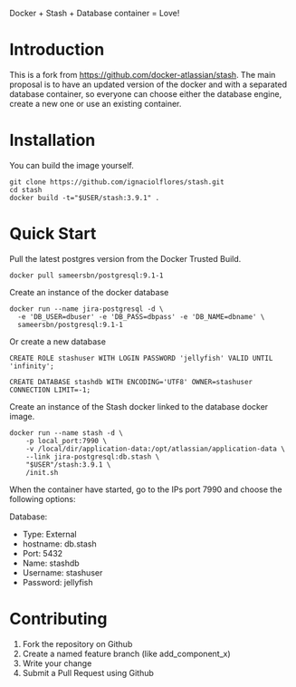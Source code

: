 Docker + Stash + Database container = Love!

# Introduction

This is a fork from https://github.com/docker-atlassian/stash. The main proposal is to have an updated version of the docker and with a separated database container, so everyone can choose either the database engine, create a new one or use an existing container.

# Installation

You can build the image yourself.

```
git clone https://github.com/ignaciolflores/stash.git
cd stash
docker build -t="$USER/stash:3.9.1" .
```

# Quick Start

Pull the latest postgres version from the Docker Trusted Build.

```
docker pull sameersbn/postgresql:9.1-1
```

Create an instance of the docker database

```
docker run --name jira-postgresql -d \
  -e 'DB_USER=dbuser' -e 'DB_PASS=dbpass' -e 'DB_NAME=dbname' \
  sameersbn/postgresql:9.1-1
```

Or create a new database
```
CREATE ROLE stashuser WITH LOGIN PASSWORD 'jellyfish' VALID UNTIL 'infinity';
 
CREATE DATABASE stashdb WITH ENCODING='UTF8' OWNER=stashuser CONNECTION LIMIT=-1;
```

Create an instance of the Stash docker linked to the database docker image.

```
docker run --name stash -d \
    -p local_port:7990 \
    -v /local/dir/application-data:/opt/atlassian/application-data \
    --link jira-postgresql:db.stash \
    "$USER"/stash:3.9.1 \
    /init.sh
```

When the container have started, go to the IPs port 7990 and choose the following options:

Database:

- Type: External
- hostname: db.stash
- Port: 5432
- Name: stashdb
- Username: stashuser
- Password: jellyfish
 
# Contributing

1. Fork the repository on Github
2. Create a named feature branch (like add_component_x)
3. Write your change
4. Submit a Pull Request using Github

